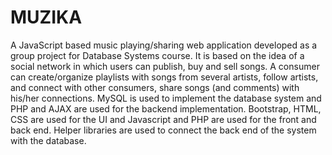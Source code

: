 # MUZIKA
A JavaScript based music playing/sharing web application developed as a group project for Database Systems course. It is based on the idea of a social network in which users can publish, buy and sell songs. 
A consumer can create/organize playlists with songs from several artists, follow artists, and connect with other consumers, share songs (and comments) with his/her connections. MySQL is used to implement the database system and PHP and AJAX are used for the backend implementation. Bootstrap, HTML, CSS are used for the UI and Javascript and PHP are used for the front and back end. Helper libraries are used to connect the back end of the system with the database.  
